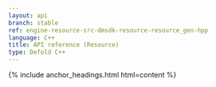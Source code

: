 ```yaml
---
layout: api
branch: stable
ref: engine-resource-src-dmsdk-resource-resource_gen-hpp
language: C++
title: API reference (Resource)
type: Defold C++
---
```

{% include anchor_headings.html html=content %}